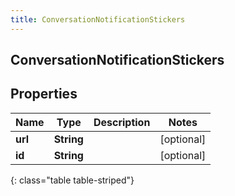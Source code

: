 ```yaml
---
title: ConversationNotificationStickers
---
```

## ConversationNotificationStickers


## Properties

| Name | Type | Description | Notes |
| ------------ | ------------- | ------------- | ------------- |
| **url** | **String** |  |  [optional] |
| **id** | **String** |  |  [optional] |
{: class="table table-striped"}



